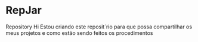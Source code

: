 # RepJar
Repository
Hi
Estou criando este reposit´rio  para que possa compartilhar os meus projetos e como estão sendo feitos os procedimentos
